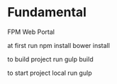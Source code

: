 # Fundamental
FPM Web Portal

at first run
    npm install
    bower install

to build project run
    gulp build

to start project local run
    gulp